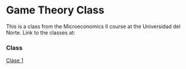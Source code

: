 # Game Theory Class
This is a class from the Microeconomics II course at the Universidad del Norte. Link to the classes at:

### Class

[Clase 1](keynes37.github.io/Gotheory/Clases)
